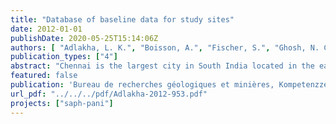 ```yaml
---
title: "Database of baseline data for study sites"
date: 2012-01-01
publishDate: 2020-05-25T15:14:06Z
authors: [ "Adlakha, L. K.", "Boisson, A.", "Fischer, S.", "Ghosh, N. C.", "Grischek, T.", "Gulati, A.", "Gröschke, M.", "Indwar, S.", "Jain, C. K.", "Kimothi, P. C.", "Kloppmann, W.", "Kumar, S.", "Mittal, S.", "Patwal, P. S.", "Pettenati, M.", "Picot-Colbeaux, G.", "Rohilla, R. K.", "Ronghang, M.", "Saini, P.", "Sandhu, C.", "Semwal, R.", "Singh, D. K.", "sprenger", "Voltz, T." ]
publication_types: ["4"]
abstract: "Chennai is the largest city in South India located in the eastern coastal plains. Water supply to the Chennai city is met by reservoirs and by groundwater. Most of the groundwater is pumped to the city from the well fields located in the Araniyar and Korttalaiyar River (A-K River) catchment north of Chennai."
featured: false
publication: 'Bureau de recherches géologiques et minières, Kompetenzzentrum Wasser Berlin gGmbH'
url_pdf: "../../../pdf/Adlakha-2012-953.pdf"
projects: ["saph-pani"]
---
```


